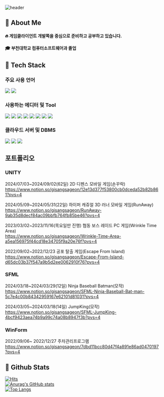 <div>  
<!--Header-->
  
![header](https://capsule-render.vercel.app/api?type=waving&color=gradient&height=400&section=header&text=안녕하세요!%20-nl-저에%20대해서%20-nl-소개합니다.-nl-%F0%9F%A4%97)  
</div>

<div>
  <!--Body-->
  
  ## 👀 About Me
  #### :fire: 게임클라이언트 개발쪽을 중심으로 준비하고 공부하고 있습니다.<br/>
  #### :mortar_board: 부천대학교 컴퓨터소프트웨어과 졸업
  
  ## 🧱 Tech Stack
  ### 주요 사용 언어
  <!--C++-->
  <img src="https://img.shields.io/badge/C++-3776AB?style=flat-square&logo=cplusplus&logoColor=white"/>
  <!--C#-->
  <img src="https://custom-icon-badges.demolab.com/badge/C%23-%23239120.svg?logo=cshrp&logoColor=white"/>
  
  ### 사용하는 에디터 및 Tool
  <!--Unity-->
  <img src="https://img.shields.io/badge/Unity-0E1128?style=flat-square&logo=Unity&logoColor=white"/>
  <!--UnReal-->
  <img src="https://img.shields.io/badge/UnrealEngine-0E1128?style=flat-square&logo=UnrealEngine&logoColor=white"/>
  <!--Rider-->
  <img src="https://img.shields.io/badge/Rider-000000?style=flat-square&logo=Rider&logoColor=white"/>
  <!--IntelliJ IDEA-->
  <img src="https://img.shields.io/badge/Intellij IDEA-000000?style=flat-square&logo=intellijidea&logoColor=white"/>
  <!--Visual Studio-->
  <img src="https://custom-icon-badges.demolab.com/badge/Visual%20Studio-5C2D91.svg?&logo=visual-studio&logoColor=white"/>
  <!--Git Hub-->
  <img src="https://img.shields.io/badge/git-F05032?style=flat-square&logo=git&logoColor=white"> 
  <!--Figma-->
  <img src="https://img.shields.io/badge/Figma-F24E1E?logo=figma&logoColor=white">
  <!--Notion-->
  <img src="https://img.shields.io/badge/Notion-000?logo=notion&logoColor=fff">
  
  ### 클라우드 서버 및 DBMS
  <!--Amazon AWS-->
  <img src="https://img.shields.io/badge/AWS-%23FF9900.svg?logo=amazon-web-services&logoColor=white"/>
  <!--Oracle-->
  <img src="https://custom-icon-badges.demolab.com/badge/Oracle-F80000?logo=oracle&logoColor=fff"/>
  <!--MySQL-->
  <img src="https://img.shields.io/badge/MySQL-4479A1?style=flat-square&logo=MySQL&logoColor=white"/>
  <br/>

  ## 포트폴리오
  ### UNITY
  2024/07/03~2024/09/02(62일) 2D 디펜스 모바일 게임(손꾸락)
  <br>https://www.notion.so/gisangsageon/12e13d377f53800cb0dceda52b82b861?pvs=4
  <br>

  2024/05/09~2024/05/31(22일) 하이퍼 캐쥬얼 3D 러너 모바일 게임(RunAway)
  <br>https://www.notion.so/gisangsageon/RunAway-9ab35d8decf84ac09bbfb764fb85be46?pvs=4
  <br>

  2023/03/02~2023/11/16(목요일만 진행) 협동 보스 레이드 PC 게임(Wrinkle Time Area)
  <br>https://www.notion.so/gisangsageon/Wrinkle-Time-Area-a5ea156975f44cd18e34705f9a20e76f?pvs=4
  <br>

  2022/09/02~2022/12/23 공포 탈출 게임(Escape From Island)
  <br>https://www.notion.so/gisangsageon/Escape-From-Island-d65dc03b37f547a9b5d2ee0062910f76?pvs=4
  <br>

  ### SFML
  2024/03/18~2024/03/29(12일) Ninja Baseball Batman(모작)
  <br>https://www.notion.so/gisangsageon/SFML-Ninja-Baseball-Bat-man-5c7e4c00b84342959167e62101d81031?pvs=4
  <br>

  2024/03/05~2024/03/18(14일) JumpKing(모작)
  <br>https://www.notion.so/gisangsageon/SFML-JumpKing-4bcf9423aea74b9a99c74a08b8947f3b?pvs=4
  <br>

  ### WinForm
  2022/09/06~ 2022/12/27 주차관리프로그램
  <br>https://www.notion.so/gisangsageon/7dbd11bcc80d47f4a891e86ad0470197?pvs=4
  <br>
  

  ## 🤔 Github Stats
[![Hits](https://hits.seeyoufarm.com/api/count/incr/badge.svg?url=https%3A%2F%2Fgithub.com%2Fbamin0502&count_bg=%2379C83D&title_bg=%23555555&icon=&icon_color=%23E7E7E7&title=hits&edge_flat=false)](https://hits.seeyoufarm.com)                   
  [![Anurag's GitHub stats](https://github-readme-stats.vercel.app/api?username=bamin0502&theme=one_dark_pro&show_icons=true)](https://github.com/anuraghazra/github-readme-stats)
  <br/>
  [![Top Langs](https://github-readme-stats.vercel.app/api/top-langs/?username=bamin0502&hide=GLSL,ShaderLab,HLSL,C,Shell&layout=compact&size_weight=0.5&count_weight=0.5&theme=one_dark_pro&show_icons=true)](https://github.com/anuraghazra/github-readme-stats)



</div>

<!--
**bamin0502/bamin0502** is a ✨ _special_ ✨ repository because its `README.md` (this file) appears on your GitHub profile.

Here are some ideas to get you started:
- Hi there 👋
- 🔭 I’m currently working on ...
- 🌱 I’m currently learning ...
- 👯 I’m looking to collaborate on ...
- 🤔 I’m looking for help with ...
- 💬 Ask me about ...
- 📫 How to reach me: ...
- 😄 Pronouns: ...
- ⚡ Fun fact: ...
-->
